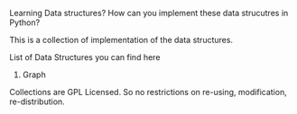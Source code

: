 Learning Data structures? How can you implement these data strucutres in Python?

This is a collection of implementation of the data structures.

List of Data Structures you can find here

1. Graph

Collections are GPL Licensed. So no restrictions on re-using, modification, re-distribution.
